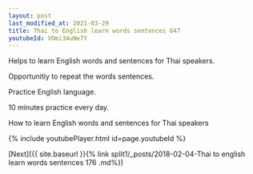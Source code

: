 ```yaml
---
layout: post
last_modified_at: 2021-03-29
title: Thai to English learn words sentences 647 
youtubeId: VOmi34uNe7Y
---
```

 
 
Helps to learn English words and sentences for Thai speakers.

Opportunitiy to repeat the words sentences. 

Practice English language. 
 
10 minutes practice every day. 
 
How to learn English words and sentences for Thai speakers 
 
{% include youtubePlayer.html id=page.youtubeId %}
 
 
[Next]({{ site.baseurl }}{% link  split1/_posts/2018-02-04-Thai to english learn words sentences 176 .md%})
 
